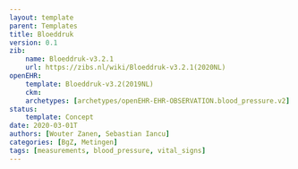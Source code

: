 ```yaml
---
layout: template
parent: Templates
title: Bloeddruk
version: 0.1
zib:
    name: Bloeddruk-v3.2.1
    url: https://zibs.nl/wiki/Bloeddruk-v3.2.1(2020NL)
openEHR:
    template: Bloeddruk-v3.2(2019NL)
    ckm: 
    archetypes: [archetypes/openEHR-EHR-OBSERVATION.blood_pressure.v2]
status:
    template: Concept
date: 2020-03-01T
authors: [Wouter Zanen, Sebastian Iancu]
categories: [BgZ, Metingen]
tags: [measurements, blood_pressure, vital_signs]
---
```



